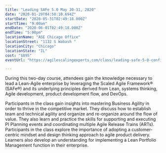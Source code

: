 ```yaml
---
title: "Leading SAFe 5.0 May 30-31, 2020"
date: "2020-01-29T04:50:10.694Z"
startDate: "2020-05-31T02:49:18.000Z"
startTime: "9:00am"
endDate: "2020-06-01T02:49:18.000Z"
endTime: "5:00pm"
locationName: "ASE Chicago Office"
locationStreet: "1132 S Wabash "
locationCity: "Chicago"
locationState: "IL"
cost: "$895"
eventUrl: "https://agilescalingexperts.com/class/leading-safe-5-0-confirmed-to-run-chicago-5-30-2020/?utm_medium=listing&utm_source=external&utm_campaign=classes&utm_term=chicagotechevents"

---
```


During this two-day course, attendees gain the knowledge necessary to lead a Lean-Agile enterprise by leveraging the Scaled Agile Framework® (SAFe®) and its underlying principles derived from Lean, systems thinking, Agile development, product development flow, and DevOps.

Participants in the class gain insights into mastering Business Agility in order to thrive in the competitive market. They discuss how to establish team and technical agility and organize and re-organize around the flow of value. They also learn and practice the skills for supporting and executing PI Planning events and coordinating multiple Agile Release Trains (ARTs). Participants in the class explore the importance of adopting a customer-centric mindset and design thinking approach to agile product delivery. Learners also develop an understanding for implementing a Lean Portfolio Management function in their enterprise.

